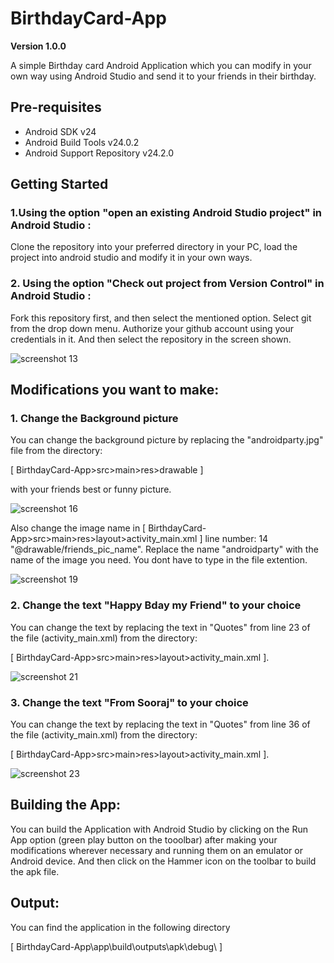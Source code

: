 # BirthdayCard-App

**Version 1.0.0** 

A simple Birthday card Android Application which you can modify in your own way using Android Studio and send it to your friends in their birthday.

## Pre-requisites
* Android SDK v24
* Android Build Tools v24.0.2
* Android Support Repository v24.2.0



## Getting Started

### 1.Using the option "open an existing Android Studio project" in Android Studio :
Clone the repository into your preferred directory in your PC, load the project into android studio and modify it in your own ways.

### 2. Using the option "Check out project from Version Control" in Android Studio :
Fork this repository first, and then select the mentioned option. Select git from the drop down menu. Authorize your github account using your credentials in it. And then select the repository in the screen shown.

![screenshot 13](https://user-images.githubusercontent.com/26853789/43415661-cfc620a4-9453-11e8-8a52-eb3ca0c38640.png)


## Modifications you want to make:

### 1. Change the Background picture
You can change the background picture by replacing the "androidparty.jpg" file from the directory: 

[ BirthdayCard-App>src>main>res>drawable ]

with your friends best or funny picture. 

![screenshot 16](https://user-images.githubusercontent.com/26853789/43415842-44974ff2-9454-11e8-8e5e-e2934711ae8c.png)

Also change the image name in  [ BirthdayCard-App>src>main>res>layout>activity_main.xml ] line number: 14 "@drawable/friends_pic_name".
Replace the name "androidparty" with the name of the image you need. You dont have to type in the file extention.

![screenshot 19](https://user-images.githubusercontent.com/26853789/43416134-17d466a2-9455-11e8-9386-537cca8f6788.png)

### 2. Change the text "Happy Bday my Friend" to your choice
You can change the text by replacing the text in "Quotes" from line 23 of the file (activity_main.xml) from the directory:  

[ BirthdayCard-App>src>main>res>layout>activity_main.xml ].

![screenshot 21](https://user-images.githubusercontent.com/26853789/43416243-60a1ea44-9455-11e8-8282-07fb5b3632f8.png)


### 3. Change the text "From Sooraj" to your choice
You can change the text by replacing the text in "Quotes" from line 36 of the file (activity_main.xml) from the directory:  

[ BirthdayCard-App>src>main>res>layout>activity_main.xml ].

![screenshot 23](https://user-images.githubusercontent.com/26853789/43416320-937f2a8a-9455-11e8-92f8-af69f9ebfca3.png)


## Building the App:
You can build the Application with Android Studio by clicking on the Run App option (green play button on the tooolbar) after making your modifications wherever necessary and running them on an emulator or Android device.
And then click on the Hammer icon on the toolbar to build the apk file.


## Output:
You can find the application in the following directory

[ BirthdayCard-App\app\build\outputs\apk\debug\ ]
